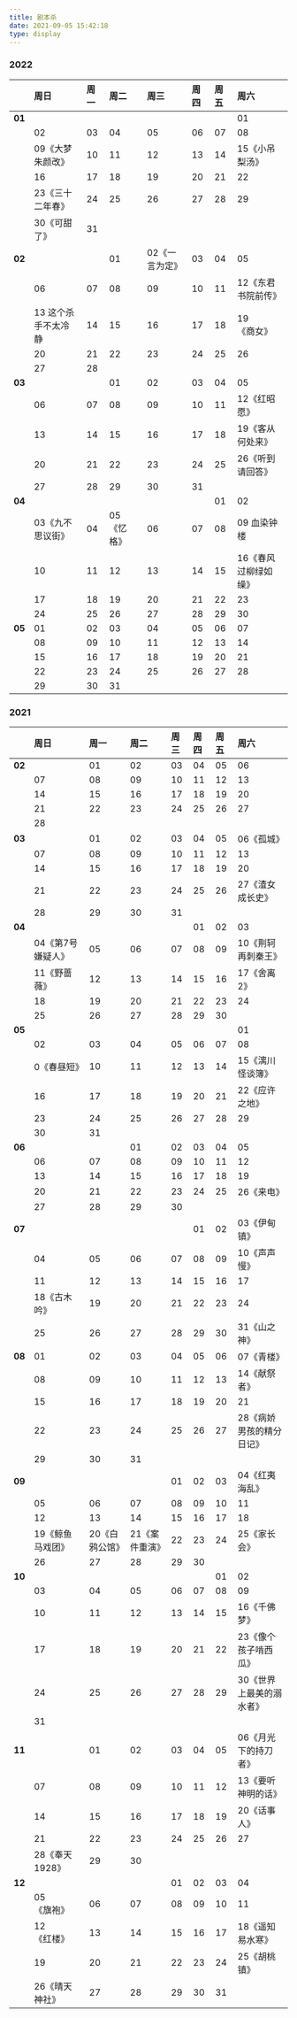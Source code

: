 ```yaml
---
title: 剧本杀
date: 2021-09-05 15:42:18
type: display
---
```


### 2022


<div style="font-size:80%;">

||周日|周一|周二|周三|周四|周五|周六|
|--|:--|:--|:--|:--|:--|:--|:--|
|**01**|||||||01|
||02|03|04|05|06|07|08|
||09<dogerblue>《大梦朱颜改》</dogerblue>|10|11|12|13|14|15<dogerblue>《小吊梨汤》</dogerblue>|
||16|17|18|19|20|21|22|
||23<dogerblue>《三十二年春》</dogerblue>|24|25|26|27|28|29|
||30《可甜了》|31||||||
|**02**|||01|02《一言为定》|03|04|05|
||06|07|08|09|10|11|12<dogerblue>《东君书院前传》</dogerblue>|
||13 <dogerblue>这个杀手不太冷静</dogerblue>|14|15|16|17|18|19<dogerblue>《商女》</dogerblue>|
||20|21|22|23|24|25|26|
||27|28||||||
|**03**|||01|02|03|04|05|
||06|07|08|09|10|11|12<dogerblue>《红昭愿》</dogerblue>|
||13|14|15|16|17|18|19<dogerblue>《客从何处来》</dogerblue>|
||20|21|22|23|24|25|26《听到请回答》|
||27|28|29|30|31|||
|**04**||||||01|02|
||03《九不思议街》|04|05《忆格》|06|07|08|09 血染钟楼|
||10|11|12|13|14|15|16《春风过柳绿如缲》|
||17|18|19|20|21|22|23|
||24|25|26|27|28|29|30|
|**05**|01|02|03|04|05|06|07|
||08|09|10|11|12|13|14|
||15|16|17|18|19|20|21|
||22|23|24|25|26|27|28|
||29|30|31|||||



</div>


### 2021

<div style="font-size:80%;">

||周日|周一|周二|周三|周四|周五|周六|
|--|:--|:--|:--|:--|:--|:--|:--|
|**02**||01|02|03|04|05|06|
||07|08|09|10|11|12|13|
||14|15|16|17|18|19|20|
||21|22|23|24|25|26|27|
||28|
|**03**||01|02|03|04|05|06《孤城》|
||07|08|09|10|11|12|13|
||14|15|16|17|18|19|20|
||21|22|23|24|25|26|27《渣女成长史》|
||28|29|30|31|
|**04**|||||01|02|03|
||04《第7号嫌疑人》|05|06|07|08|09|10《荆轲再刺秦王》|
||11《野蔷薇》|12|13|14|15|16|17《舍离 2》|
||18|19|20|21|22|23|24|
||25|26|27|28|29|30|
|**05**|||||||01|
||02|03|04|05|06|07|08|
||0《春昼短》|10|11|12|13|14|15《漓川怪谈簿》|
||16|17|18|19|20|21|22《应许之地》|
||23|24|25|26|27|28|29|
||30|31||||||
|**06**|||01|02|03|04|05|
||06|07|08|09|10|11|12|
||13|14|15|16|17|18|19|
||20|21|22|23|24|25|26《来电》|
||27|28|29|30||||
|**07**|||||01|02|03《伊甸镇》|
||04|05|06|07|08|09|10《声声慢》|
||11|12|13|14|15|16|17|
||18《古木吟》|19|20|21|22|23|24|
||25|26|27|28|29|30|31《山之神》|
|**08**|01|02|03|04|05|06|07《青楼》|
||08|09|10|11|12|13|14《献祭者》|
||15|16|17|18|19|20|21|
||22|23|24|25|26|27|28《病娇男孩的精分日记》|
||29|30|31|||||
|**09**||||01|02|03|04《红夷海乱》|
||05|06|07|08|09|10|11|
||12|13|14|15|16|17|18|
||19《鲸鱼马戏团》|20《白鸦公馆》|21《案件重演》|22|23|24|25《家长会》|
||26|27|28|29|30|||
|**10**||||||01|02|
||03|04|05|06|07|08|09|
||10|11|12|13|14|15|16《千佛梦》|
||17|18|19|20|21|22|23《像个孩子啃西瓜》|
||24|25|26|27|28|29|30《世界上最美的溺水者》|
||31|||||||
|**11**||01|02|03|04|05|06《月光下的持刀者》|
||07|08|09|10|11|12|13《要听神明的话》|
||14|15|16|17|18|19|20《话事人》|
||21|22|23|24|25|26|27|
||28<dogerblue>《奉天 1928》</dogerblue>|29|30|||||
|**12**||||01|02|03|04|
||05<dogerblue>《旗袍》</dogerblue>|06|07|08|09|10|11|
||12<dogerblue>《红楼》</dogerblue>|13|14|15|16|17|18<dogerblue>《遥知易水寒》</dogerblue>|
||19|20|21|22|23|24|25<dogerblue>《胡桃镇》</dogerblue>|
||26<dogerblue>《晴天神社》</dogerblue>|27|28|29|30|31||

</div>
